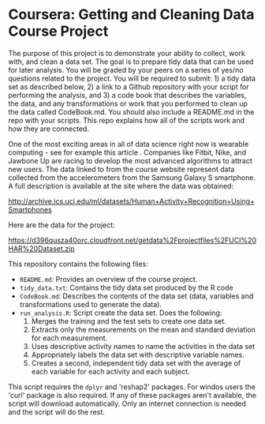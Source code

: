 # Coursera: Getting and Cleaning Data Course Project

The purpose of this project is to demonstrate your ability to collect, work with, and clean a data set. The goal is to prepare tidy data that can be used for later analysis. You will be graded by your peers on a series of yes/no questions related to the project. You will be required to submit: 1) a tidy data set as described below, 2) a link to a Github repository with your script for performing the analysis, and 3) a code book that describes the variables, the data, and any transformations or work that you performed to clean up the data called CodeBook.md. You should also include a README.md in the repo with your scripts. This repo explains how all of the scripts work and how they are connected.

One of the most exciting areas in all of data science right now is wearable computing - see for example this article . Companies like Fitbit, Nike, and Jawbone Up are racing to develop the most advanced algorithms to attract new users. The data linked to from the course website represent data collected from the accelerometers from the Samsung Galaxy S smartphone. A full description is available at the site where the data was obtained:

http://archive.ics.uci.edu/ml/datasets/Human+Activity+Recognition+Using+Smartphones

Here are the data for the project:

https://d396qusza40orc.cloudfront.net/getdata%2Fprojectfiles%2FUCI%20HAR%20Dataset.zip

This repository contains the following files:

- `README.md`: Provides an overview of the course project.
- `tidy_data.txt`: Contains the tidy data set produced by the R code
- `CodeBook.md`: Describes the contents of the data set (data, variables and transformations used to generate the data).
- `run_analysis.R`: Script create the data set. Does the following:
    1. Merges the training and the test sets to create one data set.
    2. Extracts only the measurements on the mean and standard deviation for each measurement.
    3. Uses descriptive activity names to name the activities in the data set
    4. Appropriately labels the data set with descriptive variable names.
    5. Creates a second, independent tidy data set with the average of each variable for each activity and each subject.
    
This script requires the `dplyr` and 'reshap2' packages. For windos users the 'curl' package is also required. If any of these packages aren't available, the script will download automatically. Only an internet connection is needed and the script will do the rest.
